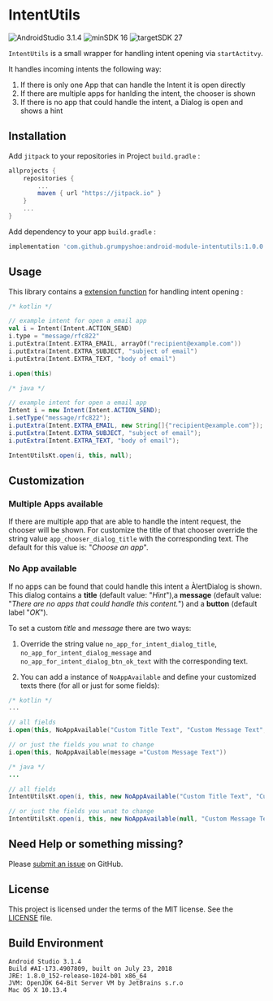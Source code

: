 
  # IntentUtils

  ![AndroidStudio 3.1.4](https://img.shields.io/badge/Android_Studio-3.1.4-brightgreen.svg)
  ![minSDK 16](https://img.shields.io/badge/minSDK-API_16-orange.svg?style=flat)
  ![targetSDK 27](https://img.shields.io/badge/targetSDK-API_27-blue.svg)

  `IntentUtils` is a small wrapper for handling intent opening via `startActitvy`.

  It handles incoming intents the following way:
  1. If there is only one App that can handle the Intent it is open directly
  2. If there are multiple apps for hanlding the intent, the chooser is shown
  3. If there is no app that could handle the intent, a Dialog is open and shows a hint


  ## Installation

Add `jitpack` to your repositories in Project `build.gradle` :
```gradle
allprojects {
    repositories {
        ...
        maven { url "https://jitpack.io" }
    }
    ...
}
```

Add dependency to your app `build.gradle` :
```gradle
implementation 'com.github.grumpyshoe:android-module-intentutils:1.0.0'
```


## Usage

This library contains a [extension function](https://kotlinlang.org/docs/reference/extensions.html) for handling intent opening :

```kotlin
/* kotlin */

// example intent for open a email app
val i = Intent(Intent.ACTION_SEND)
i.type = "message/rfc822"
i.putExtra(Intent.EXTRA_EMAIL, arrayOf("recipient@example.com"))
i.putExtra(Intent.EXTRA_SUBJECT, "subject of email")
i.putExtra(Intent.EXTRA_TEXT, "body of email")

i.open(this)
```

```java
/* java */

// example intent for open a email app
Intent i = new Intent(Intent.ACTION_SEND);
i.setType("message/rfc822");
i.putExtra(Intent.EXTRA_EMAIL, new String[]{"recipient@example.com"});
i.putExtra(Intent.EXTRA_SUBJECT, "subject of email");
i.putExtra(Intent.EXTRA_TEXT, "body of email");

IntentUtilsKt.open(i, this, null);
```

## Customization

### Multiple Apps available
If there are multiple app that are able to handle the intent request, the chooser will be shown.
For customize the title of that chooser override the string value `app_chooser_dialog_title` with the corresponding text. The default for this value is: "*Choose an app*".

### No App available
If no apps can be found that could handle this intent a ÀlertDialog is shown.
This dialog contains a **title** (default value: "*Hint*"),a **message** (default value: "*There are no apps that could handle this content.*") and a **button** (default label "*OK*").

To set a custom _title_ and _message_ there are two ways:

1. Override the string value `no_app_for_intent_dialog_title`, `no_app_for_intent_dialog_message` and `no_app_for_intent_dialog_btn_ok_text` with the corresponding text.

2. You can add a instance of `NoAppAvailable` and define your customized texts there (for all or just for some fields):

  ```kotlin
  /* kotlin */
  ...

  // all fields
  i.open(this, NoAppAvailable("Custom Title Text", "Custom Message Text", "Custom Button Text"))

  // or just the fields you wnat to change
  i.open(this, NoAppAvailable(message ="Custom Message Text"))

  ```

  ```java
  /* java */
  ...

  // all fields
  IntentUtilsKt.open(i, this, new NoAppAvailable("Custom Title Text", "Custom Message Text", "Custom Button Text"))

  // or just the fields you wnat to change
  IntentUtilsKt.open(i, this, new NoAppAvailable(null, "Custom Message Text", null));
  ```



## Need Help or something missing?

Please [submit an issue](https://github.com/grumpyshoe/android-module-intentutils/issues) on GitHub.


## License

This project is licensed under the terms of the MIT license. See the [LICENSE](LICENSE) file.

## Build Environment
```
Android Studio 3.1.4
Build #AI-173.4907809, built on July 23, 2018
JRE: 1.8.0_152-release-1024-b01 x86_64
JVM: OpenJDK 64-Bit Server VM by JetBrains s.r.o
Mac OS X 10.13.4
```
